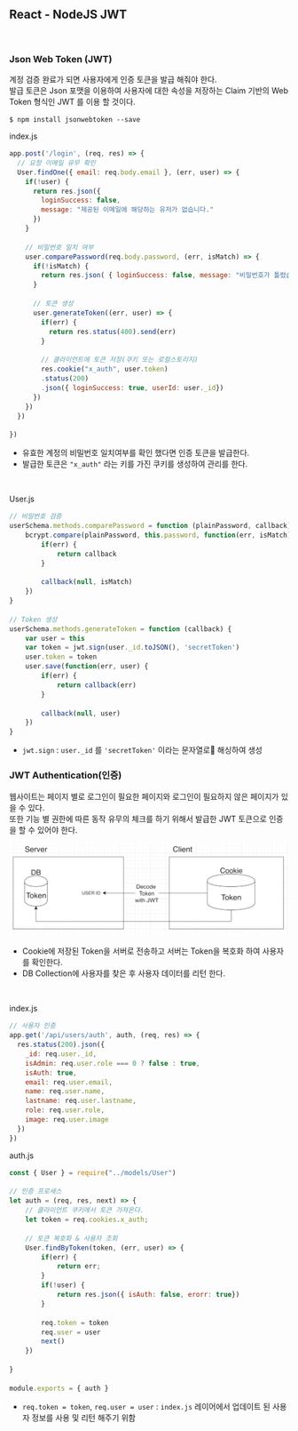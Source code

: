 ## React - NodeJS JWT

<br>

### Json Web Token (JWT)

계정 검증 완료가 되면 사용자에게 인증 토큰을 발급 해줘야 한다.<br>
발급 토큰은 Json 포맷을 이용하여 사용자에 대한 속성을 저장하는 Claim 기반의 Web Token 형식인 JWT 를 이용 할 것이다.

```
$ npm install jsonwebtoken --save 
```

index.js
```js
app.post('/login', (req, res) => {
  // 요청 이메일 유무 확인
  User.findOne({ email: req.body.email }, (err, user) => {
    if(!user) {
      return res.json({
        loginSuccess: false,
        message: "제공된 이메일에 해당하는 유저가 없습니다."
      })
    }

    // 비밀번호 일치 여부
    user.comparePassword(req.body.password, (err, isMatch) => {
      if(!isMatch) {
        return res.json( { loginSuccess: false, message: "비밀번호가 틀렸습니다." })
      }

      // 토큰 생성
      user.generateToken((err, user) => {
        if(err) {
          return res.status(400).send(err)
        }

        // 클라이언트에 토큰 저장(쿠키 또는 로컬스토리지)
        res.cookie("x_auth", user.token)
        .status(200)
        .json({ loginSuccess: true, userId: user._id})
      })
    })
  })

})
```

* 유효한 계정의 비밀번호 일치여부를 확인 했다면 인증 토큰을 발급한다.
* 발급한 토큰은 `"x_auth"` 라는 키를 가진 쿠키를 생성하여 관리를 한다.

<br>

User.js
```js
// 비밀번호 검증 
userSchema.methods.comparePassword = function (plainPassword, callback) {
    bcrypt.compare(plainPassword, this.password, function(err, isMatch) {
        if(err) {
            return callback
        }

        callback(null, isMatch)
    })
}

// Token 생성
userSchema.methods.generateToken = function (callback) {
    var user = this
    var token = jwt.sign(user._id.toJSON(), 'secretToken')
    user.token = token
    user.save(function(err, user) {
        if(err) {
            return callback(err)
        }

        callback(null, user)
    })
}
```

* `jwt.sign` :  `user._id` 를 `'secretToken'` 이라는 문자열로 해싱하여 생성


### JWT Authentication(인증)
웹사이트는 페이지 별로 로그인이 필요한 페이지와 로그인이 필요하지 않은 페이지가 있을 수 있다. <br>
또한 기능 별 권한에 따른 동작 유무의 체크를 하기 위해서 발급한 JWT 토큰으로 인증을 할 수 있어야 한다.


![](img/2021-07-05_react01.png)

* Cookie에 저장된 Token을 서버로 전송하고 서버는 Token을 복호화 하여 사용자를 확인한다.
* DB Collection에 사용자를 찾은 후 사용자 데이터를 리턴 한다.

<br>

index.js
```js
// 사용자 인증
app.get('/api/users/auth', auth, (req, res) => {
  res.status(200).json({
    _id: req.user._id,
    isAdmin: req.user.role === 0 ? false : true,
    isAuth: true,
    email: req.user.email,
    name: req.user.name,
    lastname: req.user.lastname,
    role: req.user.role,
    image: req.user.image
  })
})
```

auth.js
```js
const { User } = require("../models/User")

// 인증 프로세스
let auth = (req, res, next) => {
    // 클라이언트 쿠키에서 토큰 가져온다.
    let token = req.cookies.x_auth;

    // 토큰 복호화 & 사용자 조회
    User.findByToken(token, (err, user) => {
        if(err) {
            return err;
        }
        if(!user) {
            return res.json({ isAuth: false, erorr: true})
        }

        req.token = token
        req.user = user
        next()
    })

}

module.exports = { auth }
```

* `req.token = token`, `req.user = user` : `index.js` 레이어에서 업데이트 된 사용자 정보를 사용 및 리턴 해주기 위함

